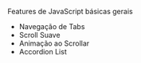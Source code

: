 Features de JavaScript básicas gerais

- Navegação de Tabs
- Scroll Suave
- Animação ao Scrollar
- Accordion List

